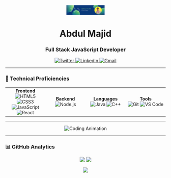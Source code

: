 <div align="center">
  <img src="https://github.com/AbdulMajidtangri/AbdulMajidtangri/blob/main/logooffmajid'.jpg" width="120" alt="Abdul Majid Logo">
  
  <h1>Abdul Majid</h1>
  <h3>Full Stack JavaScript Developer</h3>
  
  <p>
    <a href="https://twitter.com/majidalitangri" target="_blank">
      <img src="https://img.shields.io/badge/-Twitter-1DA1F2?style=flat&logo=twitter&logoColor=white" alt="Twitter">
    </a>
    <a href="https://linkedin.com/in/yourprofile" target="_blank">
      <img src="https://img.shields.io/badge/-LinkedIn-0077B5?style=flat&logo=linkedin&logoColor=white" alt="LinkedIn">
    </a>
    <a href="mailto:majidalitangri7@gmail.com" target="_blank">
      <img src="https://img.shields.io/badge/-Gmail-D14836?style=flat&logo=gmail&logoColor=white" alt="Gmail">
    </a>
  </p>
</div>

---

### 🚀 Technical Proficiencies

<table width="100%">
  <tr>
    <td width="25%" align="center">
      <strong>Frontend</strong><br>
      <img src="https://cdn.jsdelivr.net/gh/devicons/devicon/icons/html5/html5-original.svg" width="40" title="HTML5">
      <img src="https://cdn.jsdelivr.net/gh/devicons/devicon/icons/css3/css3-original.svg" width="40" title="CSS3">
      <img src="https://cdn.jsdelivr.net/gh/devicons/devicon/icons/javascript/javascript-original.svg" width="40" title="JavaScript">
      <img src="https://cdn.jsdelivr.net/gh/devicons/devicon/icons/react/react-original.svg" width="40" title="React">
    </td>
    <td width="25%" align="center">
      <strong>Backend</strong><br>
      <img src="https://cdn.jsdelivr.net/gh/devicons/devicon/icons/nodejs/nodejs-original.svg" width="50" title="Node.js">
    </td>
    <td width="25%" align="center">
      <strong>Languages</strong><br>
      <img src="https://cdn.jsdelivr.net/gh/devicons/devicon/icons/java/java-original.svg" width="40" title="Java">
      <img src="https://cdn.jsdelivr.net/gh/devicons/devicon/icons/cplusplus/cplusplus-original.svg" width="40" title="C++">
    </td>
    <td width="25%" align="center">
      <strong>Tools</strong><br>
      <img src="https://cdn.jsdelivr.net/gh/devicons/devicon/icons/git/git-original.svg" width="40" title="Git">
      <img src="https://cdn.jsdelivr.net/gh/devicons/devicon/icons/vscode/vscode-original.svg" width="40" title="VS Code">
    </td>
  </tr>
</table>

---

<div align="center">
  <img src="https://media.giphy.com/media/L1R1tvI9svkIWwpVYr/giphy.gif" width="400" alt="Coding Animation">
</div>

---

### 📊 GitHub Analytics

<p align="center">
  <img width="45%" src="https://github-readme-stats.vercel.app/api?username=AbdulMajidtangri&show_icons=true&theme=dark&hide_border=true" />
  <img width="45%" src="https://github-readme-streak-stats.herokuapp.com/?user=AbdulMajidtangri&theme=dark&hide_border=true" />
</p>

<p align="center">
  <img width="45%" src="https://github-readme-stats.vercel.app/api/top-langs/?username=AbdulMajidtangri&layout=compact&theme=dark&hide_border=true" />
</p>
